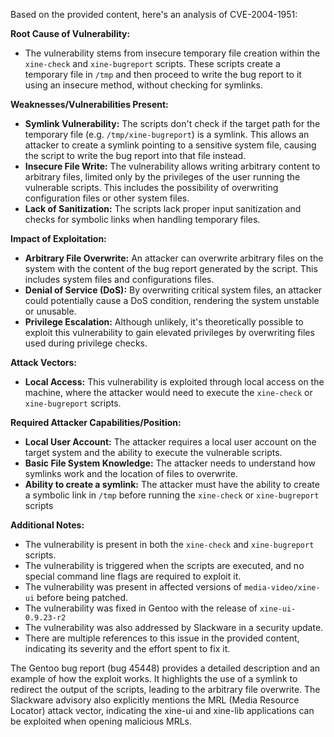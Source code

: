 Based on the provided content, here's an analysis of CVE-2004-1951:

**Root Cause of Vulnerability:**

- The vulnerability stems from insecure temporary file creation within the `xine-check` and `xine-bugreport` scripts. These scripts create a temporary file in `/tmp` and then proceed to write the bug report to it using an insecure method, without checking for symlinks.

**Weaknesses/Vulnerabilities Present:**

- **Symlink Vulnerability:** The scripts don't check if the target path for the temporary file (e.g. `/tmp/xine-bugreport`) is a symlink. This allows an attacker to create a symlink pointing to a sensitive system file, causing the script to write the bug report into that file instead.
- **Insecure File Write:** The vulnerability allows writing arbitrary content to arbitrary files, limited only by the privileges of the user running the vulnerable scripts. This includes the possibility of overwriting configuration files or other system files.
- **Lack of Sanitization:** The scripts lack proper input sanitization and checks for symbolic links when handling temporary files.

**Impact of Exploitation:**

- **Arbitrary File Overwrite:** An attacker can overwrite arbitrary files on the system with the content of the bug report generated by the script. This includes system files and configurations files.
- **Denial of Service (DoS):** By overwriting critical system files, an attacker could potentially cause a DoS condition, rendering the system unstable or unusable.
- **Privilege Escalation:** Although unlikely, it's theoretically possible to exploit this vulnerability to gain elevated privileges by overwriting files used during privilege checks.

**Attack Vectors:**

- **Local Access:** This vulnerability is exploited through local access on the machine, where the attacker would need to execute the `xine-check` or `xine-bugreport` scripts.

**Required Attacker Capabilities/Position:**

- **Local User Account:** The attacker requires a local user account on the target system and the ability to execute the vulnerable scripts.
- **Basic File System Knowledge:** The attacker needs to understand how symlinks work and the location of files to overwrite.
- **Ability to create a symlink:** The attacker must have the ability to create a symbolic link in `/tmp` before running the `xine-check` or `xine-bugreport` scripts

**Additional Notes:**

- The vulnerability is present in both the `xine-check` and `xine-bugreport` scripts.
- The vulnerability is triggered when the scripts are executed, and no special command line flags are required to exploit it.
- The vulnerability was present in affected versions of `media-video/xine-ui` before being patched.
- The vulnerability was fixed in Gentoo with the release of `xine-ui-0.9.23-r2`
- The vulnerability was also addressed by Slackware in a security update.
- There are multiple references to this issue in the provided content, indicating its severity and the effort spent to fix it.

The Gentoo bug report (bug 45448) provides a detailed description and an example of how the exploit works. It highlights the use of a symlink to redirect the output of the scripts, leading to the arbitrary file overwrite. The Slackware advisory also explicitly mentions the MRL (Media Resource Locator) attack vector, indicating the xine-ui and xine-lib applications can be exploited when opening malicious MRLs.